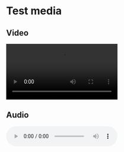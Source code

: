 # Test media

## Video

![vid.mp4 alt](attachments/vid.mp4 "vid.mp4")

## Audio

![audio.wav alt](attachments/audio.wav "audio.wav")
